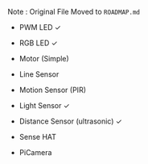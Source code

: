 Note : Original File Moved to `ROADMAP.md`

* PWM LED ✓
* RGB LED ✓
* Motor (Simple)

* Line Sensor
* Motion Sensor (PIR)
* Light Sensor ✓
* Distance Sensor (ultrasonic) ✓

* Sense HAT
* PiCamera